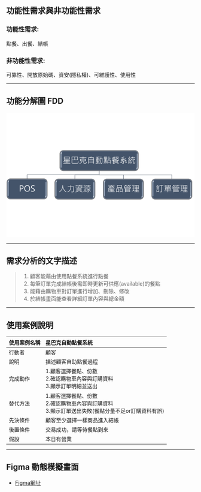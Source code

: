 ## 功能性需求與非功能性需求

### 功能性需求:
  點餐、出餐、結帳
### 非功能性需求:
  可靠性、開放原始碼、資安(隱私權)、可維護性、使用性

---
## 功能分解圖 FDD  
![FDD](FDD.png) 

---
## 需求分析的文字描述
>1. 顧客能藉由使用點餐系統進行點餐
>2.	每筆訂單完成結帳後需即時更新可供應(available)的餐點
>3.	能藉由購物車對訂單進行增加、刪除、修改
>4.	於結帳畫面能查看詳細訂單內容與總金額

---
## 使用案例說明
|使用案例名稱 |星巴克自動點餐系統|
|:-----------|:---------------|
|行動者|顧客|
|說明|描述顧客自助點餐過程|
|完成動作|1.顧客選擇餐點、份數  <br>  2.確認購物車內容與訂購資料<br> 3.顯示訂單明細並送出 <br/> |
|替代方法|1.顧客選擇餐點、份數<br>2.確認購物車內容與訂購資料<br>3.顯示訂單送出失敗(餐點分量不足or訂購資料有誤)<br/>|
|先決條件|顧客至少選擇一樣商品進入結帳|
|後置條件|交易成功，請等待餐點到來|
|假設|本日有營業|

---
## Figma 動態模擬畫面
*  [Figma網址](https://www.figma.com/file/UIRADjn9YSrc56GXixEScT/Food-Ordering-App-(Community)?node-id=0%3A1)
